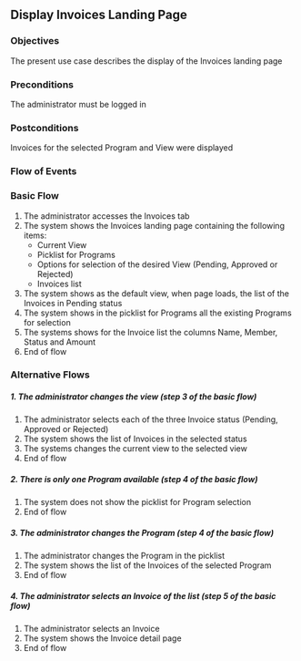 ## Display Invoices Landing Page

### Objectives
The present use case describes the display of the Invoices landing page

### Preconditions
The administrator must be logged in

### Postconditions
Invoices for the selected Program and View were displayed

### Flow of Events

### Basic Flow
1. The administrator accesses the Invoices tab 
2. The system shows the Invoices landing page containing the following items:
   - Current View
   - Picklist for Programs
   - Options for selection of the desired View (Pending, Approved or Rejected)
   - Invoices list
3. The system shows as the default view, when page loads, the list of the Invoices in Pending status
4. The system shows in the picklist for Programs all the existing Programs for selection
5. The systems shows for the Invoice list the columns Name, Member, Status and Amount 	
6. End of flow

### Alternative Flows

##### 1. The administrator changes the view (step 3 of the basic flow)
   1. The administrator selects each of the three Invoice status (Pending, Approved or Rejected)
   2. The system shows the list of Invoices in the selected status
   3. The systems changes the current view to the selected view
   4. End of flow 
   
##### 2. There is only one Program available (step 4 of the basic flow)
   1. The system does not show the picklist for Program selection
   2. End of flow
   
##### 3. The administrator changes the Program (step 4 of the basic flow)
   1. The administrator changes the Program in the picklist
   2. The system shows the list of the Invoices of the selected Program
   3. End of flow
   
##### 4. The administrator selects an Invoice of the list (step 5 of the basic flow)
   1. The administrator selects an Invoice
   2. The system shows the Invoice detail page
   3. End of flow
